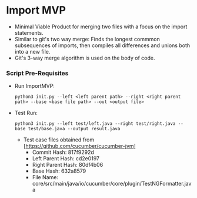 # Import MVP

* Minimal Viable Product for merging two files with a focus on the import statements.
* Similar to git's two way merge: Finds the longest commmon subsequences of imports, then compiles all differences and unions both into a new file. 
* Git's 3-way merge algorithm is used on the body of code.

### Script Pre-Requisites

* Run ImportMVP:

    `python3 init.py --left <left parent path> --right <right parent path> --base <base file path> --out <output file>`

* Test Run:

    `python3 init.py --left test/left.java --right test/right.java --base test/base.java --output result.java`


    * Test case files obtained from [https://github.com/cucumber/cucumber-jvm]
        * Commit Hash: 817f9292d
        * Left Parent Hash: cd2e0197
        * Right Parent Hash: 80df4b06
        * Base Hash: 632a8579
        * File Name: core/src/main/java/io/cucumber/core/plugin/TestNGFormatter.java